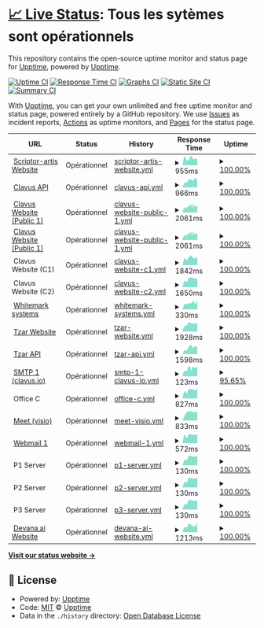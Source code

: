 # [📈 Live Status](https://status.scriptor-artis.fr): <!--live status--> **Tous les sytèmes sont opérationnels**

This repository contains the open-source uptime monitor and status page for [Upptime](https://upptime.js.org), powered by [Upptime](https://github.com/upptime/upptime).

[![Uptime CI](https://github.com/xonlly/status.scriptor-artis.fr/workflows/Uptime%20CI/badge.svg)](https://github.com/xonlly/status.scriptor-artis.fr/actions?query=workflow%3A%22Uptime+CI%22)
[![Response Time CI](https://github.com/xonlly/status.scriptor-artis.fr/workflows/Response%20Time%20CI/badge.svg)](https://github.com/xonlly/status.scriptor-artis.fr/actions?query=workflow%3A%22Response+Time+CI%22)
[![Graphs CI](https://github.com/xonlly/status.scriptor-artis.fr/workflows/Graphs%20CI/badge.svg)](https://github.com/xonlly/status.scriptor-artis.fr/actions?query=workflow%3A%22Graphs+CI%22)
[![Static Site CI](https://github.com/xonlly/status.scriptor-artis.fr/workflows/Static%20Site%20CI/badge.svg)](https://github.com/xonlly/status.scriptor-artis.fr/actions?query=workflow%3A%22Static+Site+CI%22)
[![Summary CI](https://github.com/xonlly/status.scriptor-artis.fr/workflows/Summary%20CI/badge.svg)](https://github.com/xonlly/status.scriptor-artis.fr/actions?query=workflow%3A%22Summary+CI%22)

With [Upptime](https://upptime.js.org), you can get your own unlimited and free uptime monitor and status page, powered entirely by a GitHub repository. We use [Issues](https://github.com/upptime/upptime/issues) as incident reports, [Actions](https://github.com/xonlly/status.scriptor-artis.fr/actions) as uptime monitors, and [Pages](https://status.scriptor-artis.fr) for the status page.

<!--start: status pages-->
<!-- This summary is generated by Upptime (https://github.com/upptime/upptime) -->
<!-- Do not edit this manually, your changes will be overwritten -->
<!-- prettier-ignore -->
| URL | Status | History | Response Time | Uptime |
| --- | ------ | ------- | ------------- | ------ |
| <img alt="" src="https://icons.duckduckgo.com/ip3/www.scriptor-artis.com.ico" height="13"> [Scriptor-artis Website](https://www.scriptor-artis.com) | Opérationnel | [scriptor-artis-website.yml](https://github.com/Scriptor-Group/status/commits/HEAD/history/scriptor-artis-website.yml) | <details><summary><img alt="Response time graph" src="./graphs/scriptor-artis-website/response-time-week.png" height="20"> 955ms</summary><br><a href="https://status.scriptor-artis.fr/history/scriptor-artis-website"><img alt="Response time 864" src="https://img.shields.io/endpoint?url=https%3A%2F%2Fraw.githubusercontent.com%2FScriptor-Group%2Fstatus%2FHEAD%2Fapi%2Fscriptor-artis-website%2Fresponse-time.json"></a><br><a href="https://status.scriptor-artis.fr/history/scriptor-artis-website"><img alt="24-hour response time 850" src="https://img.shields.io/endpoint?url=https%3A%2F%2Fraw.githubusercontent.com%2FScriptor-Group%2Fstatus%2FHEAD%2Fapi%2Fscriptor-artis-website%2Fresponse-time-day.json"></a><br><a href="https://status.scriptor-artis.fr/history/scriptor-artis-website"><img alt="7-day response time 955" src="https://img.shields.io/endpoint?url=https%3A%2F%2Fraw.githubusercontent.com%2FScriptor-Group%2Fstatus%2FHEAD%2Fapi%2Fscriptor-artis-website%2Fresponse-time-week.json"></a><br><a href="https://status.scriptor-artis.fr/history/scriptor-artis-website"><img alt="30-day response time 898" src="https://img.shields.io/endpoint?url=https%3A%2F%2Fraw.githubusercontent.com%2FScriptor-Group%2Fstatus%2FHEAD%2Fapi%2Fscriptor-artis-website%2Fresponse-time-month.json"></a><br><a href="https://status.scriptor-artis.fr/history/scriptor-artis-website"><img alt="1-year response time 867" src="https://img.shields.io/endpoint?url=https%3A%2F%2Fraw.githubusercontent.com%2FScriptor-Group%2Fstatus%2FHEAD%2Fapi%2Fscriptor-artis-website%2Fresponse-time-year.json"></a></details> | <details><summary><a href="https://status.scriptor-artis.fr/history/scriptor-artis-website">100.00%</a></summary><a href="https://status.scriptor-artis.fr/history/scriptor-artis-website"><img alt="All-time uptime 100.00%" src="https://img.shields.io/endpoint?url=https%3A%2F%2Fraw.githubusercontent.com%2FScriptor-Group%2Fstatus%2FHEAD%2Fapi%2Fscriptor-artis-website%2Fuptime.json"></a><br><a href="https://status.scriptor-artis.fr/history/scriptor-artis-website"><img alt="24-hour uptime 100.00%" src="https://img.shields.io/endpoint?url=https%3A%2F%2Fraw.githubusercontent.com%2FScriptor-Group%2Fstatus%2FHEAD%2Fapi%2Fscriptor-artis-website%2Fuptime-day.json"></a><br><a href="https://status.scriptor-artis.fr/history/scriptor-artis-website"><img alt="7-day uptime 100.00%" src="https://img.shields.io/endpoint?url=https%3A%2F%2Fraw.githubusercontent.com%2FScriptor-Group%2Fstatus%2FHEAD%2Fapi%2Fscriptor-artis-website%2Fuptime-week.json"></a><br><a href="https://status.scriptor-artis.fr/history/scriptor-artis-website"><img alt="30-day uptime 100.00%" src="https://img.shields.io/endpoint?url=https%3A%2F%2Fraw.githubusercontent.com%2FScriptor-Group%2Fstatus%2FHEAD%2Fapi%2Fscriptor-artis-website%2Fuptime-month.json"></a><br><a href="https://status.scriptor-artis.fr/history/scriptor-artis-website"><img alt="1-year uptime 100.00%" src="https://img.shields.io/endpoint?url=https%3A%2F%2Fraw.githubusercontent.com%2FScriptor-Group%2Fstatus%2FHEAD%2Fapi%2Fscriptor-artis-website%2Fuptime-year.json"></a></details>
| <img alt="" src="https://icons.duckduckgo.com/ip3/api-v2.clavus.io.ico" height="13"> [Clavus API](https://api-v2.clavus.io/health) | Opérationnel | [clavus-api.yml](https://github.com/Scriptor-Group/status/commits/HEAD/history/clavus-api.yml) | <details><summary><img alt="Response time graph" src="./graphs/clavus-api/response-time-week.png" height="20"> 966ms</summary><br><a href="https://status.scriptor-artis.fr/history/clavus-api"><img alt="Response time 736" src="https://img.shields.io/endpoint?url=https%3A%2F%2Fraw.githubusercontent.com%2FScriptor-Group%2Fstatus%2FHEAD%2Fapi%2Fclavus-api%2Fresponse-time.json"></a><br><a href="https://status.scriptor-artis.fr/history/clavus-api"><img alt="24-hour response time 966" src="https://img.shields.io/endpoint?url=https%3A%2F%2Fraw.githubusercontent.com%2FScriptor-Group%2Fstatus%2FHEAD%2Fapi%2Fclavus-api%2Fresponse-time-day.json"></a><br><a href="https://status.scriptor-artis.fr/history/clavus-api"><img alt="7-day response time 966" src="https://img.shields.io/endpoint?url=https%3A%2F%2Fraw.githubusercontent.com%2FScriptor-Group%2Fstatus%2FHEAD%2Fapi%2Fclavus-api%2Fresponse-time-week.json"></a><br><a href="https://status.scriptor-artis.fr/history/clavus-api"><img alt="30-day response time 862" src="https://img.shields.io/endpoint?url=https%3A%2F%2Fraw.githubusercontent.com%2FScriptor-Group%2Fstatus%2FHEAD%2Fapi%2Fclavus-api%2Fresponse-time-month.json"></a><br><a href="https://status.scriptor-artis.fr/history/clavus-api"><img alt="1-year response time 796" src="https://img.shields.io/endpoint?url=https%3A%2F%2Fraw.githubusercontent.com%2FScriptor-Group%2Fstatus%2FHEAD%2Fapi%2Fclavus-api%2Fresponse-time-year.json"></a></details> | <details><summary><a href="https://status.scriptor-artis.fr/history/clavus-api">100.00%</a></summary><a href="https://status.scriptor-artis.fr/history/clavus-api"><img alt="All-time uptime 99.98%" src="https://img.shields.io/endpoint?url=https%3A%2F%2Fraw.githubusercontent.com%2FScriptor-Group%2Fstatus%2FHEAD%2Fapi%2Fclavus-api%2Fuptime.json"></a><br><a href="https://status.scriptor-artis.fr/history/clavus-api"><img alt="24-hour uptime 100.00%" src="https://img.shields.io/endpoint?url=https%3A%2F%2Fraw.githubusercontent.com%2FScriptor-Group%2Fstatus%2FHEAD%2Fapi%2Fclavus-api%2Fuptime-day.json"></a><br><a href="https://status.scriptor-artis.fr/history/clavus-api"><img alt="7-day uptime 100.00%" src="https://img.shields.io/endpoint?url=https%3A%2F%2Fraw.githubusercontent.com%2FScriptor-Group%2Fstatus%2FHEAD%2Fapi%2Fclavus-api%2Fuptime-week.json"></a><br><a href="https://status.scriptor-artis.fr/history/clavus-api"><img alt="30-day uptime 100.00%" src="https://img.shields.io/endpoint?url=https%3A%2F%2Fraw.githubusercontent.com%2FScriptor-Group%2Fstatus%2FHEAD%2Fapi%2Fclavus-api%2Fuptime-month.json"></a><br><a href="https://status.scriptor-artis.fr/history/clavus-api"><img alt="1-year uptime 99.98%" src="https://img.shields.io/endpoint?url=https%3A%2F%2Fraw.githubusercontent.com%2FScriptor-Group%2Fstatus%2FHEAD%2Fapi%2Fclavus-api%2Fuptime-year.json"></a></details>
| <img alt="" src="https://icons.duckduckgo.com/ip3/www.clavus.io.ico" height="13"> [Clavus Website (Public 1)](https://www.clavus.io) | Opérationnel | [clavus-website-public-1.yml](https://github.com/Scriptor-Group/status/commits/HEAD/history/clavus-website-public-1.yml) | <details><summary><img alt="Response time graph" src="./graphs/clavus-website-public-1/response-time-week.png" height="20"> 2061ms</summary><br><a href="https://status.scriptor-artis.fr/history/clavus-website-public-1"><img alt="Response time 1846" src="https://img.shields.io/endpoint?url=https%3A%2F%2Fraw.githubusercontent.com%2FScriptor-Group%2Fstatus%2FHEAD%2Fapi%2Fclavus-website-public-1%2Fresponse-time.json"></a><br><a href="https://status.scriptor-artis.fr/history/clavus-website-public-1"><img alt="24-hour response time 2239" src="https://img.shields.io/endpoint?url=https%3A%2F%2Fraw.githubusercontent.com%2FScriptor-Group%2Fstatus%2FHEAD%2Fapi%2Fclavus-website-public-1%2Fresponse-time-day.json"></a><br><a href="https://status.scriptor-artis.fr/history/clavus-website-public-1"><img alt="7-day response time 2061" src="https://img.shields.io/endpoint?url=https%3A%2F%2Fraw.githubusercontent.com%2FScriptor-Group%2Fstatus%2FHEAD%2Fapi%2Fclavus-website-public-1%2Fresponse-time-week.json"></a><br><a href="https://status.scriptor-artis.fr/history/clavus-website-public-1"><img alt="30-day response time 1807" src="https://img.shields.io/endpoint?url=https%3A%2F%2Fraw.githubusercontent.com%2FScriptor-Group%2Fstatus%2FHEAD%2Fapi%2Fclavus-website-public-1%2Fresponse-time-month.json"></a><br><a href="https://status.scriptor-artis.fr/history/clavus-website-public-1"><img alt="1-year response time 1879" src="https://img.shields.io/endpoint?url=https%3A%2F%2Fraw.githubusercontent.com%2FScriptor-Group%2Fstatus%2FHEAD%2Fapi%2Fclavus-website-public-1%2Fresponse-time-year.json"></a></details> | <details><summary><a href="https://status.scriptor-artis.fr/history/clavus-website-public-1">100.00%</a></summary><a href="https://status.scriptor-artis.fr/history/clavus-website-public-1"><img alt="All-time uptime 98.47%" src="https://img.shields.io/endpoint?url=https%3A%2F%2Fraw.githubusercontent.com%2FScriptor-Group%2Fstatus%2FHEAD%2Fapi%2Fclavus-website-public-1%2Fuptime.json"></a><br><a href="https://status.scriptor-artis.fr/history/clavus-website-public-1"><img alt="24-hour uptime 100.00%" src="https://img.shields.io/endpoint?url=https%3A%2F%2Fraw.githubusercontent.com%2FScriptor-Group%2Fstatus%2FHEAD%2Fapi%2Fclavus-website-public-1%2Fuptime-day.json"></a><br><a href="https://status.scriptor-artis.fr/history/clavus-website-public-1"><img alt="7-day uptime 100.00%" src="https://img.shields.io/endpoint?url=https%3A%2F%2Fraw.githubusercontent.com%2FScriptor-Group%2Fstatus%2FHEAD%2Fapi%2Fclavus-website-public-1%2Fuptime-week.json"></a><br><a href="https://status.scriptor-artis.fr/history/clavus-website-public-1"><img alt="30-day uptime 100.00%" src="https://img.shields.io/endpoint?url=https%3A%2F%2Fraw.githubusercontent.com%2FScriptor-Group%2Fstatus%2FHEAD%2Fapi%2Fclavus-website-public-1%2Fuptime-month.json"></a><br><a href="https://status.scriptor-artis.fr/history/clavus-website-public-1"><img alt="1-year uptime 99.98%" src="https://img.shields.io/endpoint?url=https%3A%2F%2Fraw.githubusercontent.com%2FScriptor-Group%2Fstatus%2FHEAD%2Fapi%2Fclavus-website-public-1%2Fuptime-year.json"></a></details>
| <img alt="" src="https://icons.duckduckgo.com/ip3/tzar.clavus.cloud.ico" height="13"> [Clavus Website (Public 1)](https://tzar.clavus.cloud) | Opérationnel | [clavus-website-public-1.yml](https://github.com/Scriptor-Group/status/commits/HEAD/history/clavus-website-public-1.yml) | <details><summary><img alt="Response time graph" src="./graphs/clavus-website-public-1/response-time-week.png" height="20"> 2061ms</summary><br><a href="https://status.scriptor-artis.fr/history/clavus-website-public-1"><img alt="Response time 1846" src="https://img.shields.io/endpoint?url=https%3A%2F%2Fraw.githubusercontent.com%2FScriptor-Group%2Fstatus%2FHEAD%2Fapi%2Fclavus-website-public-1%2Fresponse-time.json"></a><br><a href="https://status.scriptor-artis.fr/history/clavus-website-public-1"><img alt="24-hour response time 2239" src="https://img.shields.io/endpoint?url=https%3A%2F%2Fraw.githubusercontent.com%2FScriptor-Group%2Fstatus%2FHEAD%2Fapi%2Fclavus-website-public-1%2Fresponse-time-day.json"></a><br><a href="https://status.scriptor-artis.fr/history/clavus-website-public-1"><img alt="7-day response time 2061" src="https://img.shields.io/endpoint?url=https%3A%2F%2Fraw.githubusercontent.com%2FScriptor-Group%2Fstatus%2FHEAD%2Fapi%2Fclavus-website-public-1%2Fresponse-time-week.json"></a><br><a href="https://status.scriptor-artis.fr/history/clavus-website-public-1"><img alt="30-day response time 1807" src="https://img.shields.io/endpoint?url=https%3A%2F%2Fraw.githubusercontent.com%2FScriptor-Group%2Fstatus%2FHEAD%2Fapi%2Fclavus-website-public-1%2Fresponse-time-month.json"></a><br><a href="https://status.scriptor-artis.fr/history/clavus-website-public-1"><img alt="1-year response time 1879" src="https://img.shields.io/endpoint?url=https%3A%2F%2Fraw.githubusercontent.com%2FScriptor-Group%2Fstatus%2FHEAD%2Fapi%2Fclavus-website-public-1%2Fresponse-time-year.json"></a></details> | <details><summary><a href="https://status.scriptor-artis.fr/history/clavus-website-public-1">100.00%</a></summary><a href="https://status.scriptor-artis.fr/history/clavus-website-public-1"><img alt="All-time uptime 98.47%" src="https://img.shields.io/endpoint?url=https%3A%2F%2Fraw.githubusercontent.com%2FScriptor-Group%2Fstatus%2FHEAD%2Fapi%2Fclavus-website-public-1%2Fuptime.json"></a><br><a href="https://status.scriptor-artis.fr/history/clavus-website-public-1"><img alt="24-hour uptime 100.00%" src="https://img.shields.io/endpoint?url=https%3A%2F%2Fraw.githubusercontent.com%2FScriptor-Group%2Fstatus%2FHEAD%2Fapi%2Fclavus-website-public-1%2Fuptime-day.json"></a><br><a href="https://status.scriptor-artis.fr/history/clavus-website-public-1"><img alt="7-day uptime 100.00%" src="https://img.shields.io/endpoint?url=https%3A%2F%2Fraw.githubusercontent.com%2FScriptor-Group%2Fstatus%2FHEAD%2Fapi%2Fclavus-website-public-1%2Fuptime-week.json"></a><br><a href="https://status.scriptor-artis.fr/history/clavus-website-public-1"><img alt="30-day uptime 100.00%" src="https://img.shields.io/endpoint?url=https%3A%2F%2Fraw.githubusercontent.com%2FScriptor-Group%2Fstatus%2FHEAD%2Fapi%2Fclavus-website-public-1%2Fuptime-month.json"></a><br><a href="https://status.scriptor-artis.fr/history/clavus-website-public-1"><img alt="1-year uptime 99.98%" src="https://img.shields.io/endpoint?url=https%3A%2F%2Fraw.githubusercontent.com%2FScriptor-Group%2Fstatus%2FHEAD%2Fapi%2Fclavus-website-public-1%2Fuptime-year.json"></a></details>
| <img alt="" src="https://icons.duckduckgo.com/ip3/null.ico" height="13"> Clavus Website (C1) | Opérationnel | [clavus-website-c1.yml](https://github.com/Scriptor-Group/status/commits/HEAD/history/clavus-website-c1.yml) | <details><summary><img alt="Response time graph" src="./graphs/clavus-website-c1/response-time-week.png" height="20"> 1842ms</summary><br><a href="https://status.scriptor-artis.fr/history/clavus-website-c1"><img alt="Response time 1687" src="https://img.shields.io/endpoint?url=https%3A%2F%2Fraw.githubusercontent.com%2FScriptor-Group%2Fstatus%2FHEAD%2Fapi%2Fclavus-website-c1%2Fresponse-time.json"></a><br><a href="https://status.scriptor-artis.fr/history/clavus-website-c1"><img alt="24-hour response time 1988" src="https://img.shields.io/endpoint?url=https%3A%2F%2Fraw.githubusercontent.com%2FScriptor-Group%2Fstatus%2FHEAD%2Fapi%2Fclavus-website-c1%2Fresponse-time-day.json"></a><br><a href="https://status.scriptor-artis.fr/history/clavus-website-c1"><img alt="7-day response time 1842" src="https://img.shields.io/endpoint?url=https%3A%2F%2Fraw.githubusercontent.com%2FScriptor-Group%2Fstatus%2FHEAD%2Fapi%2Fclavus-website-c1%2Fresponse-time-week.json"></a><br><a href="https://status.scriptor-artis.fr/history/clavus-website-c1"><img alt="30-day response time 1689" src="https://img.shields.io/endpoint?url=https%3A%2F%2Fraw.githubusercontent.com%2FScriptor-Group%2Fstatus%2FHEAD%2Fapi%2Fclavus-website-c1%2Fresponse-time-month.json"></a><br><a href="https://status.scriptor-artis.fr/history/clavus-website-c1"><img alt="1-year response time 1698" src="https://img.shields.io/endpoint?url=https%3A%2F%2Fraw.githubusercontent.com%2FScriptor-Group%2Fstatus%2FHEAD%2Fapi%2Fclavus-website-c1%2Fresponse-time-year.json"></a></details> | <details><summary><a href="https://status.scriptor-artis.fr/history/clavus-website-c1">100.00%</a></summary><a href="https://status.scriptor-artis.fr/history/clavus-website-c1"><img alt="All-time uptime 99.96%" src="https://img.shields.io/endpoint?url=https%3A%2F%2Fraw.githubusercontent.com%2FScriptor-Group%2Fstatus%2FHEAD%2Fapi%2Fclavus-website-c1%2Fuptime.json"></a><br><a href="https://status.scriptor-artis.fr/history/clavus-website-c1"><img alt="24-hour uptime 100.00%" src="https://img.shields.io/endpoint?url=https%3A%2F%2Fraw.githubusercontent.com%2FScriptor-Group%2Fstatus%2FHEAD%2Fapi%2Fclavus-website-c1%2Fuptime-day.json"></a><br><a href="https://status.scriptor-artis.fr/history/clavus-website-c1"><img alt="7-day uptime 100.00%" src="https://img.shields.io/endpoint?url=https%3A%2F%2Fraw.githubusercontent.com%2FScriptor-Group%2Fstatus%2FHEAD%2Fapi%2Fclavus-website-c1%2Fuptime-week.json"></a><br><a href="https://status.scriptor-artis.fr/history/clavus-website-c1"><img alt="30-day uptime 100.00%" src="https://img.shields.io/endpoint?url=https%3A%2F%2Fraw.githubusercontent.com%2FScriptor-Group%2Fstatus%2FHEAD%2Fapi%2Fclavus-website-c1%2Fuptime-month.json"></a><br><a href="https://status.scriptor-artis.fr/history/clavus-website-c1"><img alt="1-year uptime 99.97%" src="https://img.shields.io/endpoint?url=https%3A%2F%2Fraw.githubusercontent.com%2FScriptor-Group%2Fstatus%2FHEAD%2Fapi%2Fclavus-website-c1%2Fuptime-year.json"></a></details>
| <img alt="" src="https://icons.duckduckgo.com/ip3/null.ico" height="13"> Clavus Website (C2) | Opérationnel | [clavus-website-c2.yml](https://github.com/Scriptor-Group/status/commits/HEAD/history/clavus-website-c2.yml) | <details><summary><img alt="Response time graph" src="./graphs/clavus-website-c2/response-time-week.png" height="20"> 1650ms</summary><br><a href="https://status.scriptor-artis.fr/history/clavus-website-c2"><img alt="Response time 1862" src="https://img.shields.io/endpoint?url=https%3A%2F%2Fraw.githubusercontent.com%2FScriptor-Group%2Fstatus%2FHEAD%2Fapi%2Fclavus-website-c2%2Fresponse-time.json"></a><br><a href="https://status.scriptor-artis.fr/history/clavus-website-c2"><img alt="24-hour response time 1783" src="https://img.shields.io/endpoint?url=https%3A%2F%2Fraw.githubusercontent.com%2FScriptor-Group%2Fstatus%2FHEAD%2Fapi%2Fclavus-website-c2%2Fresponse-time-day.json"></a><br><a href="https://status.scriptor-artis.fr/history/clavus-website-c2"><img alt="7-day response time 1650" src="https://img.shields.io/endpoint?url=https%3A%2F%2Fraw.githubusercontent.com%2FScriptor-Group%2Fstatus%2FHEAD%2Fapi%2Fclavus-website-c2%2Fresponse-time-week.json"></a><br><a href="https://status.scriptor-artis.fr/history/clavus-website-c2"><img alt="30-day response time 1490" src="https://img.shields.io/endpoint?url=https%3A%2F%2Fraw.githubusercontent.com%2FScriptor-Group%2Fstatus%2FHEAD%2Fapi%2Fclavus-website-c2%2Fresponse-time-month.json"></a><br><a href="https://status.scriptor-artis.fr/history/clavus-website-c2"><img alt="1-year response time 1963" src="https://img.shields.io/endpoint?url=https%3A%2F%2Fraw.githubusercontent.com%2FScriptor-Group%2Fstatus%2FHEAD%2Fapi%2Fclavus-website-c2%2Fresponse-time-year.json"></a></details> | <details><summary><a href="https://status.scriptor-artis.fr/history/clavus-website-c2">100.00%</a></summary><a href="https://status.scriptor-artis.fr/history/clavus-website-c2"><img alt="All-time uptime 99.74%" src="https://img.shields.io/endpoint?url=https%3A%2F%2Fraw.githubusercontent.com%2FScriptor-Group%2Fstatus%2FHEAD%2Fapi%2Fclavus-website-c2%2Fuptime.json"></a><br><a href="https://status.scriptor-artis.fr/history/clavus-website-c2"><img alt="24-hour uptime 100.00%" src="https://img.shields.io/endpoint?url=https%3A%2F%2Fraw.githubusercontent.com%2FScriptor-Group%2Fstatus%2FHEAD%2Fapi%2Fclavus-website-c2%2Fuptime-day.json"></a><br><a href="https://status.scriptor-artis.fr/history/clavus-website-c2"><img alt="7-day uptime 100.00%" src="https://img.shields.io/endpoint?url=https%3A%2F%2Fraw.githubusercontent.com%2FScriptor-Group%2Fstatus%2FHEAD%2Fapi%2Fclavus-website-c2%2Fuptime-week.json"></a><br><a href="https://status.scriptor-artis.fr/history/clavus-website-c2"><img alt="30-day uptime 100.00%" src="https://img.shields.io/endpoint?url=https%3A%2F%2Fraw.githubusercontent.com%2FScriptor-Group%2Fstatus%2FHEAD%2Fapi%2Fclavus-website-c2%2Fuptime-month.json"></a><br><a href="https://status.scriptor-artis.fr/history/clavus-website-c2"><img alt="1-year uptime 99.64%" src="https://img.shields.io/endpoint?url=https%3A%2F%2Fraw.githubusercontent.com%2FScriptor-Group%2Fstatus%2FHEAD%2Fapi%2Fclavus-website-c2%2Fuptime-year.json"></a></details>
| <img alt="" src="https://icons.duckduckgo.com/ip3/wm.clavus.io.ico" height="13"> [Whitemark systems](http://wm.clavus.io/) | Opérationnel | [whitemark-systems.yml](https://github.com/Scriptor-Group/status/commits/HEAD/history/whitemark-systems.yml) | <details><summary><img alt="Response time graph" src="./graphs/whitemark-systems/response-time-week.png" height="20"> 330ms</summary><br><a href="https://status.scriptor-artis.fr/history/whitemark-systems"><img alt="Response time 303" src="https://img.shields.io/endpoint?url=https%3A%2F%2Fraw.githubusercontent.com%2FScriptor-Group%2Fstatus%2FHEAD%2Fapi%2Fwhitemark-systems%2Fresponse-time.json"></a><br><a href="https://status.scriptor-artis.fr/history/whitemark-systems"><img alt="24-hour response time 468" src="https://img.shields.io/endpoint?url=https%3A%2F%2Fraw.githubusercontent.com%2FScriptor-Group%2Fstatus%2FHEAD%2Fapi%2Fwhitemark-systems%2Fresponse-time-day.json"></a><br><a href="https://status.scriptor-artis.fr/history/whitemark-systems"><img alt="7-day response time 330" src="https://img.shields.io/endpoint?url=https%3A%2F%2Fraw.githubusercontent.com%2FScriptor-Group%2Fstatus%2FHEAD%2Fapi%2Fwhitemark-systems%2Fresponse-time-week.json"></a><br><a href="https://status.scriptor-artis.fr/history/whitemark-systems"><img alt="30-day response time 320" src="https://img.shields.io/endpoint?url=https%3A%2F%2Fraw.githubusercontent.com%2FScriptor-Group%2Fstatus%2FHEAD%2Fapi%2Fwhitemark-systems%2Fresponse-time-month.json"></a><br><a href="https://status.scriptor-artis.fr/history/whitemark-systems"><img alt="1-year response time 319" src="https://img.shields.io/endpoint?url=https%3A%2F%2Fraw.githubusercontent.com%2FScriptor-Group%2Fstatus%2FHEAD%2Fapi%2Fwhitemark-systems%2Fresponse-time-year.json"></a></details> | <details><summary><a href="https://status.scriptor-artis.fr/history/whitemark-systems">100.00%</a></summary><a href="https://status.scriptor-artis.fr/history/whitemark-systems"><img alt="All-time uptime 100.00%" src="https://img.shields.io/endpoint?url=https%3A%2F%2Fraw.githubusercontent.com%2FScriptor-Group%2Fstatus%2FHEAD%2Fapi%2Fwhitemark-systems%2Fuptime.json"></a><br><a href="https://status.scriptor-artis.fr/history/whitemark-systems"><img alt="24-hour uptime 100.00%" src="https://img.shields.io/endpoint?url=https%3A%2F%2Fraw.githubusercontent.com%2FScriptor-Group%2Fstatus%2FHEAD%2Fapi%2Fwhitemark-systems%2Fuptime-day.json"></a><br><a href="https://status.scriptor-artis.fr/history/whitemark-systems"><img alt="7-day uptime 100.00%" src="https://img.shields.io/endpoint?url=https%3A%2F%2Fraw.githubusercontent.com%2FScriptor-Group%2Fstatus%2FHEAD%2Fapi%2Fwhitemark-systems%2Fuptime-week.json"></a><br><a href="https://status.scriptor-artis.fr/history/whitemark-systems"><img alt="30-day uptime 100.00%" src="https://img.shields.io/endpoint?url=https%3A%2F%2Fraw.githubusercontent.com%2FScriptor-Group%2Fstatus%2FHEAD%2Fapi%2Fwhitemark-systems%2Fuptime-month.json"></a><br><a href="https://status.scriptor-artis.fr/history/whitemark-systems"><img alt="1-year uptime 100.00%" src="https://img.shields.io/endpoint?url=https%3A%2F%2Fraw.githubusercontent.com%2FScriptor-Group%2Fstatus%2FHEAD%2Fapi%2Fwhitemark-systems%2Fuptime-year.json"></a></details>
| <img alt="" src="https://icons.duckduckgo.com/ip3/www.tzar.fr.ico" height="13"> [Tzar Website](https://www.tzar.fr) | Opérationnel | [tzar-website.yml](https://github.com/Scriptor-Group/status/commits/HEAD/history/tzar-website.yml) | <details><summary><img alt="Response time graph" src="./graphs/tzar-website/response-time-week.png" height="20"> 1928ms</summary><br><a href="https://status.scriptor-artis.fr/history/tzar-website"><img alt="Response time 2004" src="https://img.shields.io/endpoint?url=https%3A%2F%2Fraw.githubusercontent.com%2FScriptor-Group%2Fstatus%2FHEAD%2Fapi%2Ftzar-website%2Fresponse-time.json"></a><br><a href="https://status.scriptor-artis.fr/history/tzar-website"><img alt="24-hour response time 2306" src="https://img.shields.io/endpoint?url=https%3A%2F%2Fraw.githubusercontent.com%2FScriptor-Group%2Fstatus%2FHEAD%2Fapi%2Ftzar-website%2Fresponse-time-day.json"></a><br><a href="https://status.scriptor-artis.fr/history/tzar-website"><img alt="7-day response time 1928" src="https://img.shields.io/endpoint?url=https%3A%2F%2Fraw.githubusercontent.com%2FScriptor-Group%2Fstatus%2FHEAD%2Fapi%2Ftzar-website%2Fresponse-time-week.json"></a><br><a href="https://status.scriptor-artis.fr/history/tzar-website"><img alt="30-day response time 1868" src="https://img.shields.io/endpoint?url=https%3A%2F%2Fraw.githubusercontent.com%2FScriptor-Group%2Fstatus%2FHEAD%2Fapi%2Ftzar-website%2Fresponse-time-month.json"></a><br><a href="https://status.scriptor-artis.fr/history/tzar-website"><img alt="1-year response time 2137" src="https://img.shields.io/endpoint?url=https%3A%2F%2Fraw.githubusercontent.com%2FScriptor-Group%2Fstatus%2FHEAD%2Fapi%2Ftzar-website%2Fresponse-time-year.json"></a></details> | <details><summary><a href="https://status.scriptor-artis.fr/history/tzar-website">100.00%</a></summary><a href="https://status.scriptor-artis.fr/history/tzar-website"><img alt="All-time uptime 97.49%" src="https://img.shields.io/endpoint?url=https%3A%2F%2Fraw.githubusercontent.com%2FScriptor-Group%2Fstatus%2FHEAD%2Fapi%2Ftzar-website%2Fuptime.json"></a><br><a href="https://status.scriptor-artis.fr/history/tzar-website"><img alt="24-hour uptime 100.00%" src="https://img.shields.io/endpoint?url=https%3A%2F%2Fraw.githubusercontent.com%2FScriptor-Group%2Fstatus%2FHEAD%2Fapi%2Ftzar-website%2Fuptime-day.json"></a><br><a href="https://status.scriptor-artis.fr/history/tzar-website"><img alt="7-day uptime 100.00%" src="https://img.shields.io/endpoint?url=https%3A%2F%2Fraw.githubusercontent.com%2FScriptor-Group%2Fstatus%2FHEAD%2Fapi%2Ftzar-website%2Fuptime-week.json"></a><br><a href="https://status.scriptor-artis.fr/history/tzar-website"><img alt="30-day uptime 100.00%" src="https://img.shields.io/endpoint?url=https%3A%2F%2Fraw.githubusercontent.com%2FScriptor-Group%2Fstatus%2FHEAD%2Fapi%2Ftzar-website%2Fuptime-month.json"></a><br><a href="https://status.scriptor-artis.fr/history/tzar-website"><img alt="1-year uptime 96.14%" src="https://img.shields.io/endpoint?url=https%3A%2F%2Fraw.githubusercontent.com%2FScriptor-Group%2Fstatus%2FHEAD%2Fapi%2Ftzar-website%2Fuptime-year.json"></a></details>
| <img alt="" src="https://icons.duckduckgo.com/ip3/api.tzar.fr.ico" height="13"> [Tzar API](https://api.tzar.fr/health) | Opérationnel | [tzar-api.yml](https://github.com/Scriptor-Group/status/commits/HEAD/history/tzar-api.yml) | <details><summary><img alt="Response time graph" src="./graphs/tzar-api/response-time-week.png" height="20"> 1598ms</summary><br><a href="https://status.scriptor-artis.fr/history/tzar-api"><img alt="Response time 1210" src="https://img.shields.io/endpoint?url=https%3A%2F%2Fraw.githubusercontent.com%2FScriptor-Group%2Fstatus%2FHEAD%2Fapi%2Ftzar-api%2Fresponse-time.json"></a><br><a href="https://status.scriptor-artis.fr/history/tzar-api"><img alt="24-hour response time 1598" src="https://img.shields.io/endpoint?url=https%3A%2F%2Fraw.githubusercontent.com%2FScriptor-Group%2Fstatus%2FHEAD%2Fapi%2Ftzar-api%2Fresponse-time-day.json"></a><br><a href="https://status.scriptor-artis.fr/history/tzar-api"><img alt="7-day response time 1598" src="https://img.shields.io/endpoint?url=https%3A%2F%2Fraw.githubusercontent.com%2FScriptor-Group%2Fstatus%2FHEAD%2Fapi%2Ftzar-api%2Fresponse-time-week.json"></a><br><a href="https://status.scriptor-artis.fr/history/tzar-api"><img alt="30-day response time 1312" src="https://img.shields.io/endpoint?url=https%3A%2F%2Fraw.githubusercontent.com%2FScriptor-Group%2Fstatus%2FHEAD%2Fapi%2Ftzar-api%2Fresponse-time-month.json"></a><br><a href="https://status.scriptor-artis.fr/history/tzar-api"><img alt="1-year response time 1262" src="https://img.shields.io/endpoint?url=https%3A%2F%2Fraw.githubusercontent.com%2FScriptor-Group%2Fstatus%2FHEAD%2Fapi%2Ftzar-api%2Fresponse-time-year.json"></a></details> | <details><summary><a href="https://status.scriptor-artis.fr/history/tzar-api">100.00%</a></summary><a href="https://status.scriptor-artis.fr/history/tzar-api"><img alt="All-time uptime 99.96%" src="https://img.shields.io/endpoint?url=https%3A%2F%2Fraw.githubusercontent.com%2FScriptor-Group%2Fstatus%2FHEAD%2Fapi%2Ftzar-api%2Fuptime.json"></a><br><a href="https://status.scriptor-artis.fr/history/tzar-api"><img alt="24-hour uptime 100.00%" src="https://img.shields.io/endpoint?url=https%3A%2F%2Fraw.githubusercontent.com%2FScriptor-Group%2Fstatus%2FHEAD%2Fapi%2Ftzar-api%2Fuptime-day.json"></a><br><a href="https://status.scriptor-artis.fr/history/tzar-api"><img alt="7-day uptime 100.00%" src="https://img.shields.io/endpoint?url=https%3A%2F%2Fraw.githubusercontent.com%2FScriptor-Group%2Fstatus%2FHEAD%2Fapi%2Ftzar-api%2Fuptime-week.json"></a><br><a href="https://status.scriptor-artis.fr/history/tzar-api"><img alt="30-day uptime 100.00%" src="https://img.shields.io/endpoint?url=https%3A%2F%2Fraw.githubusercontent.com%2FScriptor-Group%2Fstatus%2FHEAD%2Fapi%2Ftzar-api%2Fuptime-month.json"></a><br><a href="https://status.scriptor-artis.fr/history/tzar-api"><img alt="1-year uptime 99.98%" src="https://img.shields.io/endpoint?url=https%3A%2F%2Fraw.githubusercontent.com%2FScriptor-Group%2Fstatus%2FHEAD%2Fapi%2Ftzar-api%2Fuptime-year.json"></a></details>
| <img alt="" src="https://icons.duckduckgo.com/ip3/null.ico" height="13"> [SMTP 1 (clavus.io)](51.158.112.37) | Opérationnel | [smtp-1-clavus-io.yml](https://github.com/Scriptor-Group/status/commits/HEAD/history/smtp-1-clavus-io.yml) | <details><summary><img alt="Response time graph" src="./graphs/smtp-1-clavus-io/response-time-week.png" height="20"> 123ms</summary><br><a href="https://status.scriptor-artis.fr/history/smtp-1-clavus-io"><img alt="Response time 113" src="https://img.shields.io/endpoint?url=https%3A%2F%2Fraw.githubusercontent.com%2FScriptor-Group%2Fstatus%2FHEAD%2Fapi%2Fsmtp-1-clavus-io%2Fresponse-time.json"></a><br><a href="https://status.scriptor-artis.fr/history/smtp-1-clavus-io"><img alt="24-hour response time 154" src="https://img.shields.io/endpoint?url=https%3A%2F%2Fraw.githubusercontent.com%2FScriptor-Group%2Fstatus%2FHEAD%2Fapi%2Fsmtp-1-clavus-io%2Fresponse-time-day.json"></a><br><a href="https://status.scriptor-artis.fr/history/smtp-1-clavus-io"><img alt="7-day response time 123" src="https://img.shields.io/endpoint?url=https%3A%2F%2Fraw.githubusercontent.com%2FScriptor-Group%2Fstatus%2FHEAD%2Fapi%2Fsmtp-1-clavus-io%2Fresponse-time-week.json"></a><br><a href="https://status.scriptor-artis.fr/history/smtp-1-clavus-io"><img alt="30-day response time 109" src="https://img.shields.io/endpoint?url=https%3A%2F%2Fraw.githubusercontent.com%2FScriptor-Group%2Fstatus%2FHEAD%2Fapi%2Fsmtp-1-clavus-io%2Fresponse-time-month.json"></a><br><a href="https://status.scriptor-artis.fr/history/smtp-1-clavus-io"><img alt="1-year response time 114" src="https://img.shields.io/endpoint?url=https%3A%2F%2Fraw.githubusercontent.com%2FScriptor-Group%2Fstatus%2FHEAD%2Fapi%2Fsmtp-1-clavus-io%2Fresponse-time-year.json"></a></details> | <details><summary><a href="https://status.scriptor-artis.fr/history/smtp-1-clavus-io">95.65%</a></summary><a href="https://status.scriptor-artis.fr/history/smtp-1-clavus-io"><img alt="All-time uptime 99.60%" src="https://img.shields.io/endpoint?url=https%3A%2F%2Fraw.githubusercontent.com%2FScriptor-Group%2Fstatus%2FHEAD%2Fapi%2Fsmtp-1-clavus-io%2Fuptime.json"></a><br><a href="https://status.scriptor-artis.fr/history/smtp-1-clavus-io"><img alt="24-hour uptime 100.00%" src="https://img.shields.io/endpoint?url=https%3A%2F%2Fraw.githubusercontent.com%2FScriptor-Group%2Fstatus%2FHEAD%2Fapi%2Fsmtp-1-clavus-io%2Fuptime-day.json"></a><br><a href="https://status.scriptor-artis.fr/history/smtp-1-clavus-io"><img alt="7-day uptime 95.65%" src="https://img.shields.io/endpoint?url=https%3A%2F%2Fraw.githubusercontent.com%2FScriptor-Group%2Fstatus%2FHEAD%2Fapi%2Fsmtp-1-clavus-io%2Fuptime-week.json"></a><br><a href="https://status.scriptor-artis.fr/history/smtp-1-clavus-io"><img alt="30-day uptime 97.95%" src="https://img.shields.io/endpoint?url=https%3A%2F%2Fraw.githubusercontent.com%2FScriptor-Group%2Fstatus%2FHEAD%2Fapi%2Fsmtp-1-clavus-io%2Fuptime-month.json"></a><br><a href="https://status.scriptor-artis.fr/history/smtp-1-clavus-io"><img alt="1-year uptime 99.51%" src="https://img.shields.io/endpoint?url=https%3A%2F%2Fraw.githubusercontent.com%2FScriptor-Group%2Fstatus%2FHEAD%2Fapi%2Fsmtp-1-clavus-io%2Fuptime-year.json"></a></details>
| <img alt="" src="https://icons.duckduckgo.com/ip3/null.ico" height="13"> Office C | Opérationnel | [office-c.yml](https://github.com/Scriptor-Group/status/commits/HEAD/history/office-c.yml) | <details><summary><img alt="Response time graph" src="./graphs/office-c/response-time-week.png" height="20"> 827ms</summary><br><a href="https://status.scriptor-artis.fr/history/office-c"><img alt="Response time 728" src="https://img.shields.io/endpoint?url=https%3A%2F%2Fraw.githubusercontent.com%2FScriptor-Group%2Fstatus%2FHEAD%2Fapi%2Foffice-c%2Fresponse-time.json"></a><br><a href="https://status.scriptor-artis.fr/history/office-c"><img alt="24-hour response time 945" src="https://img.shields.io/endpoint?url=https%3A%2F%2Fraw.githubusercontent.com%2FScriptor-Group%2Fstatus%2FHEAD%2Fapi%2Foffice-c%2Fresponse-time-day.json"></a><br><a href="https://status.scriptor-artis.fr/history/office-c"><img alt="7-day response time 827" src="https://img.shields.io/endpoint?url=https%3A%2F%2Fraw.githubusercontent.com%2FScriptor-Group%2Fstatus%2FHEAD%2Fapi%2Foffice-c%2Fresponse-time-week.json"></a><br><a href="https://status.scriptor-artis.fr/history/office-c"><img alt="30-day response time 729" src="https://img.shields.io/endpoint?url=https%3A%2F%2Fraw.githubusercontent.com%2FScriptor-Group%2Fstatus%2FHEAD%2Fapi%2Foffice-c%2Fresponse-time-month.json"></a><br><a href="https://status.scriptor-artis.fr/history/office-c"><img alt="1-year response time 728" src="https://img.shields.io/endpoint?url=https%3A%2F%2Fraw.githubusercontent.com%2FScriptor-Group%2Fstatus%2FHEAD%2Fapi%2Foffice-c%2Fresponse-time-year.json"></a></details> | <details><summary><a href="https://status.scriptor-artis.fr/history/office-c">100.00%</a></summary><a href="https://status.scriptor-artis.fr/history/office-c"><img alt="All-time uptime 99.98%" src="https://img.shields.io/endpoint?url=https%3A%2F%2Fraw.githubusercontent.com%2FScriptor-Group%2Fstatus%2FHEAD%2Fapi%2Foffice-c%2Fuptime.json"></a><br><a href="https://status.scriptor-artis.fr/history/office-c"><img alt="24-hour uptime 100.00%" src="https://img.shields.io/endpoint?url=https%3A%2F%2Fraw.githubusercontent.com%2FScriptor-Group%2Fstatus%2FHEAD%2Fapi%2Foffice-c%2Fuptime-day.json"></a><br><a href="https://status.scriptor-artis.fr/history/office-c"><img alt="7-day uptime 100.00%" src="https://img.shields.io/endpoint?url=https%3A%2F%2Fraw.githubusercontent.com%2FScriptor-Group%2Fstatus%2FHEAD%2Fapi%2Foffice-c%2Fuptime-week.json"></a><br><a href="https://status.scriptor-artis.fr/history/office-c"><img alt="30-day uptime 100.00%" src="https://img.shields.io/endpoint?url=https%3A%2F%2Fraw.githubusercontent.com%2FScriptor-Group%2Fstatus%2FHEAD%2Fapi%2Foffice-c%2Fuptime-month.json"></a><br><a href="https://status.scriptor-artis.fr/history/office-c"><img alt="1-year uptime 99.98%" src="https://img.shields.io/endpoint?url=https%3A%2F%2Fraw.githubusercontent.com%2FScriptor-Group%2Fstatus%2FHEAD%2Fapi%2Foffice-c%2Fuptime-year.json"></a></details>
| <img alt="" src="https://icons.duckduckgo.com/ip3/meet.clavus.io.ico" height="13"> [Meet (visio)](https://meet.clavus.io/) | Opérationnel | [meet-visio.yml](https://github.com/Scriptor-Group/status/commits/HEAD/history/meet-visio.yml) | <details><summary><img alt="Response time graph" src="./graphs/meet-visio/response-time-week.png" height="20"> 833ms</summary><br><a href="https://status.scriptor-artis.fr/history/meet-visio"><img alt="Response time 720" src="https://img.shields.io/endpoint?url=https%3A%2F%2Fraw.githubusercontent.com%2FScriptor-Group%2Fstatus%2FHEAD%2Fapi%2Fmeet-visio%2Fresponse-time.json"></a><br><a href="https://status.scriptor-artis.fr/history/meet-visio"><img alt="24-hour response time 978" src="https://img.shields.io/endpoint?url=https%3A%2F%2Fraw.githubusercontent.com%2FScriptor-Group%2Fstatus%2FHEAD%2Fapi%2Fmeet-visio%2Fresponse-time-day.json"></a><br><a href="https://status.scriptor-artis.fr/history/meet-visio"><img alt="7-day response time 833" src="https://img.shields.io/endpoint?url=https%3A%2F%2Fraw.githubusercontent.com%2FScriptor-Group%2Fstatus%2FHEAD%2Fapi%2Fmeet-visio%2Fresponse-time-week.json"></a><br><a href="https://status.scriptor-artis.fr/history/meet-visio"><img alt="30-day response time 729" src="https://img.shields.io/endpoint?url=https%3A%2F%2Fraw.githubusercontent.com%2FScriptor-Group%2Fstatus%2FHEAD%2Fapi%2Fmeet-visio%2Fresponse-time-month.json"></a><br><a href="https://status.scriptor-artis.fr/history/meet-visio"><img alt="1-year response time 725" src="https://img.shields.io/endpoint?url=https%3A%2F%2Fraw.githubusercontent.com%2FScriptor-Group%2Fstatus%2FHEAD%2Fapi%2Fmeet-visio%2Fresponse-time-year.json"></a></details> | <details><summary><a href="https://status.scriptor-artis.fr/history/meet-visio">100.00%</a></summary><a href="https://status.scriptor-artis.fr/history/meet-visio"><img alt="All-time uptime 100.00%" src="https://img.shields.io/endpoint?url=https%3A%2F%2Fraw.githubusercontent.com%2FScriptor-Group%2Fstatus%2FHEAD%2Fapi%2Fmeet-visio%2Fuptime.json"></a><br><a href="https://status.scriptor-artis.fr/history/meet-visio"><img alt="24-hour uptime 100.00%" src="https://img.shields.io/endpoint?url=https%3A%2F%2Fraw.githubusercontent.com%2FScriptor-Group%2Fstatus%2FHEAD%2Fapi%2Fmeet-visio%2Fuptime-day.json"></a><br><a href="https://status.scriptor-artis.fr/history/meet-visio"><img alt="7-day uptime 100.00%" src="https://img.shields.io/endpoint?url=https%3A%2F%2Fraw.githubusercontent.com%2FScriptor-Group%2Fstatus%2FHEAD%2Fapi%2Fmeet-visio%2Fuptime-week.json"></a><br><a href="https://status.scriptor-artis.fr/history/meet-visio"><img alt="30-day uptime 100.00%" src="https://img.shields.io/endpoint?url=https%3A%2F%2Fraw.githubusercontent.com%2FScriptor-Group%2Fstatus%2FHEAD%2Fapi%2Fmeet-visio%2Fuptime-month.json"></a><br><a href="https://status.scriptor-artis.fr/history/meet-visio"><img alt="1-year uptime 100.00%" src="https://img.shields.io/endpoint?url=https%3A%2F%2Fraw.githubusercontent.com%2FScriptor-Group%2Fstatus%2FHEAD%2Fapi%2Fmeet-visio%2Fuptime-year.json"></a></details>
| <img alt="" src="https://icons.duckduckgo.com/ip3/webmail.clavus.io.ico" height="13"> [Webmail 1](https://webmail.clavus.io) | Opérationnel | [webmail-1.yml](https://github.com/Scriptor-Group/status/commits/HEAD/history/webmail-1.yml) | <details><summary><img alt="Response time graph" src="./graphs/webmail-1/response-time-week.png" height="20"> 572ms</summary><br><a href="https://status.scriptor-artis.fr/history/webmail-1"><img alt="Response time 714" src="https://img.shields.io/endpoint?url=https%3A%2F%2Fraw.githubusercontent.com%2FScriptor-Group%2Fstatus%2FHEAD%2Fapi%2Fwebmail-1%2Fresponse-time.json"></a><br><a href="https://status.scriptor-artis.fr/history/webmail-1"><img alt="24-hour response time 641" src="https://img.shields.io/endpoint?url=https%3A%2F%2Fraw.githubusercontent.com%2FScriptor-Group%2Fstatus%2FHEAD%2Fapi%2Fwebmail-1%2Fresponse-time-day.json"></a><br><a href="https://status.scriptor-artis.fr/history/webmail-1"><img alt="7-day response time 572" src="https://img.shields.io/endpoint?url=https%3A%2F%2Fraw.githubusercontent.com%2FScriptor-Group%2Fstatus%2FHEAD%2Fapi%2Fwebmail-1%2Fresponse-time-week.json"></a><br><a href="https://status.scriptor-artis.fr/history/webmail-1"><img alt="30-day response time 510" src="https://img.shields.io/endpoint?url=https%3A%2F%2Fraw.githubusercontent.com%2FScriptor-Group%2Fstatus%2FHEAD%2Fapi%2Fwebmail-1%2Fresponse-time-month.json"></a><br><a href="https://status.scriptor-artis.fr/history/webmail-1"><img alt="1-year response time 641" src="https://img.shields.io/endpoint?url=https%3A%2F%2Fraw.githubusercontent.com%2FScriptor-Group%2Fstatus%2FHEAD%2Fapi%2Fwebmail-1%2Fresponse-time-year.json"></a></details> | <details><summary><a href="https://status.scriptor-artis.fr/history/webmail-1">100.00%</a></summary><a href="https://status.scriptor-artis.fr/history/webmail-1"><img alt="All-time uptime 99.85%" src="https://img.shields.io/endpoint?url=https%3A%2F%2Fraw.githubusercontent.com%2FScriptor-Group%2Fstatus%2FHEAD%2Fapi%2Fwebmail-1%2Fuptime.json"></a><br><a href="https://status.scriptor-artis.fr/history/webmail-1"><img alt="24-hour uptime 100.00%" src="https://img.shields.io/endpoint?url=https%3A%2F%2Fraw.githubusercontent.com%2FScriptor-Group%2Fstatus%2FHEAD%2Fapi%2Fwebmail-1%2Fuptime-day.json"></a><br><a href="https://status.scriptor-artis.fr/history/webmail-1"><img alt="7-day uptime 100.00%" src="https://img.shields.io/endpoint?url=https%3A%2F%2Fraw.githubusercontent.com%2FScriptor-Group%2Fstatus%2FHEAD%2Fapi%2Fwebmail-1%2Fuptime-week.json"></a><br><a href="https://status.scriptor-artis.fr/history/webmail-1"><img alt="30-day uptime 100.00%" src="https://img.shields.io/endpoint?url=https%3A%2F%2Fraw.githubusercontent.com%2FScriptor-Group%2Fstatus%2FHEAD%2Fapi%2Fwebmail-1%2Fuptime-month.json"></a><br><a href="https://status.scriptor-artis.fr/history/webmail-1"><img alt="1-year uptime 99.93%" src="https://img.shields.io/endpoint?url=https%3A%2F%2Fraw.githubusercontent.com%2FScriptor-Group%2Fstatus%2FHEAD%2Fapi%2Fwebmail-1%2Fuptime-year.json"></a></details>
| <img alt="" src="https://icons.duckduckgo.com/ip3/null.ico" height="13"> P1 Server | Opérationnel | [p1-server.yml](https://github.com/Scriptor-Group/status/commits/HEAD/history/p1-server.yml) | <details><summary><img alt="Response time graph" src="./graphs/p1-server/response-time-week.png" height="20"> 130ms</summary><br><a href="https://status.scriptor-artis.fr/history/p1-server"><img alt="Response time 114" src="https://img.shields.io/endpoint?url=https%3A%2F%2Fraw.githubusercontent.com%2FScriptor-Group%2Fstatus%2FHEAD%2Fapi%2Fp1-server%2Fresponse-time.json"></a><br><a href="https://status.scriptor-artis.fr/history/p1-server"><img alt="24-hour response time 152" src="https://img.shields.io/endpoint?url=https%3A%2F%2Fraw.githubusercontent.com%2FScriptor-Group%2Fstatus%2FHEAD%2Fapi%2Fp1-server%2Fresponse-time-day.json"></a><br><a href="https://status.scriptor-artis.fr/history/p1-server"><img alt="7-day response time 130" src="https://img.shields.io/endpoint?url=https%3A%2F%2Fraw.githubusercontent.com%2FScriptor-Group%2Fstatus%2FHEAD%2Fapi%2Fp1-server%2Fresponse-time-week.json"></a><br><a href="https://status.scriptor-artis.fr/history/p1-server"><img alt="30-day response time 112" src="https://img.shields.io/endpoint?url=https%3A%2F%2Fraw.githubusercontent.com%2FScriptor-Group%2Fstatus%2FHEAD%2Fapi%2Fp1-server%2Fresponse-time-month.json"></a><br><a href="https://status.scriptor-artis.fr/history/p1-server"><img alt="1-year response time 115" src="https://img.shields.io/endpoint?url=https%3A%2F%2Fraw.githubusercontent.com%2FScriptor-Group%2Fstatus%2FHEAD%2Fapi%2Fp1-server%2Fresponse-time-year.json"></a></details> | <details><summary><a href="https://status.scriptor-artis.fr/history/p1-server">100.00%</a></summary><a href="https://status.scriptor-artis.fr/history/p1-server"><img alt="All-time uptime 99.99%" src="https://img.shields.io/endpoint?url=https%3A%2F%2Fraw.githubusercontent.com%2FScriptor-Group%2Fstatus%2FHEAD%2Fapi%2Fp1-server%2Fuptime.json"></a><br><a href="https://status.scriptor-artis.fr/history/p1-server"><img alt="24-hour uptime 100.00%" src="https://img.shields.io/endpoint?url=https%3A%2F%2Fraw.githubusercontent.com%2FScriptor-Group%2Fstatus%2FHEAD%2Fapi%2Fp1-server%2Fuptime-day.json"></a><br><a href="https://status.scriptor-artis.fr/history/p1-server"><img alt="7-day uptime 100.00%" src="https://img.shields.io/endpoint?url=https%3A%2F%2Fraw.githubusercontent.com%2FScriptor-Group%2Fstatus%2FHEAD%2Fapi%2Fp1-server%2Fuptime-week.json"></a><br><a href="https://status.scriptor-artis.fr/history/p1-server"><img alt="30-day uptime 100.00%" src="https://img.shields.io/endpoint?url=https%3A%2F%2Fraw.githubusercontent.com%2FScriptor-Group%2Fstatus%2FHEAD%2Fapi%2Fp1-server%2Fuptime-month.json"></a><br><a href="https://status.scriptor-artis.fr/history/p1-server"><img alt="1-year uptime 99.99%" src="https://img.shields.io/endpoint?url=https%3A%2F%2Fraw.githubusercontent.com%2FScriptor-Group%2Fstatus%2FHEAD%2Fapi%2Fp1-server%2Fuptime-year.json"></a></details>
| <img alt="" src="https://icons.duckduckgo.com/ip3/null.ico" height="13"> P2 Server | Opérationnel | [p2-server.yml](https://github.com/Scriptor-Group/status/commits/HEAD/history/p2-server.yml) | <details><summary><img alt="Response time graph" src="./graphs/p2-server/response-time-week.png" height="20"> 130ms</summary><br><a href="https://status.scriptor-artis.fr/history/p2-server"><img alt="Response time 114" src="https://img.shields.io/endpoint?url=https%3A%2F%2Fraw.githubusercontent.com%2FScriptor-Group%2Fstatus%2FHEAD%2Fapi%2Fp2-server%2Fresponse-time.json"></a><br><a href="https://status.scriptor-artis.fr/history/p2-server"><img alt="24-hour response time 154" src="https://img.shields.io/endpoint?url=https%3A%2F%2Fraw.githubusercontent.com%2FScriptor-Group%2Fstatus%2FHEAD%2Fapi%2Fp2-server%2Fresponse-time-day.json"></a><br><a href="https://status.scriptor-artis.fr/history/p2-server"><img alt="7-day response time 130" src="https://img.shields.io/endpoint?url=https%3A%2F%2Fraw.githubusercontent.com%2FScriptor-Group%2Fstatus%2FHEAD%2Fapi%2Fp2-server%2Fresponse-time-week.json"></a><br><a href="https://status.scriptor-artis.fr/history/p2-server"><img alt="30-day response time 113" src="https://img.shields.io/endpoint?url=https%3A%2F%2Fraw.githubusercontent.com%2FScriptor-Group%2Fstatus%2FHEAD%2Fapi%2Fp2-server%2Fresponse-time-month.json"></a><br><a href="https://status.scriptor-artis.fr/history/p2-server"><img alt="1-year response time 115" src="https://img.shields.io/endpoint?url=https%3A%2F%2Fraw.githubusercontent.com%2FScriptor-Group%2Fstatus%2FHEAD%2Fapi%2Fp2-server%2Fresponse-time-year.json"></a></details> | <details><summary><a href="https://status.scriptor-artis.fr/history/p2-server">100.00%</a></summary><a href="https://status.scriptor-artis.fr/history/p2-server"><img alt="All-time uptime 99.99%" src="https://img.shields.io/endpoint?url=https%3A%2F%2Fraw.githubusercontent.com%2FScriptor-Group%2Fstatus%2FHEAD%2Fapi%2Fp2-server%2Fuptime.json"></a><br><a href="https://status.scriptor-artis.fr/history/p2-server"><img alt="24-hour uptime 100.00%" src="https://img.shields.io/endpoint?url=https%3A%2F%2Fraw.githubusercontent.com%2FScriptor-Group%2Fstatus%2FHEAD%2Fapi%2Fp2-server%2Fuptime-day.json"></a><br><a href="https://status.scriptor-artis.fr/history/p2-server"><img alt="7-day uptime 100.00%" src="https://img.shields.io/endpoint?url=https%3A%2F%2Fraw.githubusercontent.com%2FScriptor-Group%2Fstatus%2FHEAD%2Fapi%2Fp2-server%2Fuptime-week.json"></a><br><a href="https://status.scriptor-artis.fr/history/p2-server"><img alt="30-day uptime 100.00%" src="https://img.shields.io/endpoint?url=https%3A%2F%2Fraw.githubusercontent.com%2FScriptor-Group%2Fstatus%2FHEAD%2Fapi%2Fp2-server%2Fuptime-month.json"></a><br><a href="https://status.scriptor-artis.fr/history/p2-server"><img alt="1-year uptime 99.99%" src="https://img.shields.io/endpoint?url=https%3A%2F%2Fraw.githubusercontent.com%2FScriptor-Group%2Fstatus%2FHEAD%2Fapi%2Fp2-server%2Fuptime-year.json"></a></details>
| <img alt="" src="https://icons.duckduckgo.com/ip3/null.ico" height="13"> P3 Server | Opérationnel | [p3-server.yml](https://github.com/Scriptor-Group/status/commits/HEAD/history/p3-server.yml) | <details><summary><img alt="Response time graph" src="./graphs/p3-server/response-time-week.png" height="20"> 130ms</summary><br><a href="https://status.scriptor-artis.fr/history/p3-server"><img alt="Response time 114" src="https://img.shields.io/endpoint?url=https%3A%2F%2Fraw.githubusercontent.com%2FScriptor-Group%2Fstatus%2FHEAD%2Fapi%2Fp3-server%2Fresponse-time.json"></a><br><a href="https://status.scriptor-artis.fr/history/p3-server"><img alt="24-hour response time 155" src="https://img.shields.io/endpoint?url=https%3A%2F%2Fraw.githubusercontent.com%2FScriptor-Group%2Fstatus%2FHEAD%2Fapi%2Fp3-server%2Fresponse-time-day.json"></a><br><a href="https://status.scriptor-artis.fr/history/p3-server"><img alt="7-day response time 130" src="https://img.shields.io/endpoint?url=https%3A%2F%2Fraw.githubusercontent.com%2FScriptor-Group%2Fstatus%2FHEAD%2Fapi%2Fp3-server%2Fresponse-time-week.json"></a><br><a href="https://status.scriptor-artis.fr/history/p3-server"><img alt="30-day response time 112" src="https://img.shields.io/endpoint?url=https%3A%2F%2Fraw.githubusercontent.com%2FScriptor-Group%2Fstatus%2FHEAD%2Fapi%2Fp3-server%2Fresponse-time-month.json"></a><br><a href="https://status.scriptor-artis.fr/history/p3-server"><img alt="1-year response time 115" src="https://img.shields.io/endpoint?url=https%3A%2F%2Fraw.githubusercontent.com%2FScriptor-Group%2Fstatus%2FHEAD%2Fapi%2Fp3-server%2Fresponse-time-year.json"></a></details> | <details><summary><a href="https://status.scriptor-artis.fr/history/p3-server">100.00%</a></summary><a href="https://status.scriptor-artis.fr/history/p3-server"><img alt="All-time uptime 100.00%" src="https://img.shields.io/endpoint?url=https%3A%2F%2Fraw.githubusercontent.com%2FScriptor-Group%2Fstatus%2FHEAD%2Fapi%2Fp3-server%2Fuptime.json"></a><br><a href="https://status.scriptor-artis.fr/history/p3-server"><img alt="24-hour uptime 100.00%" src="https://img.shields.io/endpoint?url=https%3A%2F%2Fraw.githubusercontent.com%2FScriptor-Group%2Fstatus%2FHEAD%2Fapi%2Fp3-server%2Fuptime-day.json"></a><br><a href="https://status.scriptor-artis.fr/history/p3-server"><img alt="7-day uptime 100.00%" src="https://img.shields.io/endpoint?url=https%3A%2F%2Fraw.githubusercontent.com%2FScriptor-Group%2Fstatus%2FHEAD%2Fapi%2Fp3-server%2Fuptime-week.json"></a><br><a href="https://status.scriptor-artis.fr/history/p3-server"><img alt="30-day uptime 100.00%" src="https://img.shields.io/endpoint?url=https%3A%2F%2Fraw.githubusercontent.com%2FScriptor-Group%2Fstatus%2FHEAD%2Fapi%2Fp3-server%2Fuptime-month.json"></a><br><a href="https://status.scriptor-artis.fr/history/p3-server"><img alt="1-year uptime 99.99%" src="https://img.shields.io/endpoint?url=https%3A%2F%2Fraw.githubusercontent.com%2FScriptor-Group%2Fstatus%2FHEAD%2Fapi%2Fp3-server%2Fuptime-year.json"></a></details>
| <img alt="" src="https://icons.duckduckgo.com/ip3/www.devana.ai.ico" height="13"> [Devana.ai Website](https://www.devana.ai) | Opérationnel | [devana-ai-website.yml](https://github.com/Scriptor-Group/status/commits/HEAD/history/devana-ai-website.yml) | <details><summary><img alt="Response time graph" src="./graphs/devana-ai-website/response-time-week.png" height="20"> 1213ms</summary><br><a href="https://status.scriptor-artis.fr/history/devana-ai-website"><img alt="Response time 1053" src="https://img.shields.io/endpoint?url=https%3A%2F%2Fraw.githubusercontent.com%2FScriptor-Group%2Fstatus%2FHEAD%2Fapi%2Fdevana-ai-website%2Fresponse-time.json"></a><br><a href="https://status.scriptor-artis.fr/history/devana-ai-website"><img alt="24-hour response time 1688" src="https://img.shields.io/endpoint?url=https%3A%2F%2Fraw.githubusercontent.com%2FScriptor-Group%2Fstatus%2FHEAD%2Fapi%2Fdevana-ai-website%2Fresponse-time-day.json"></a><br><a href="https://status.scriptor-artis.fr/history/devana-ai-website"><img alt="7-day response time 1213" src="https://img.shields.io/endpoint?url=https%3A%2F%2Fraw.githubusercontent.com%2FScriptor-Group%2Fstatus%2FHEAD%2Fapi%2Fdevana-ai-website%2Fresponse-time-week.json"></a><br><a href="https://status.scriptor-artis.fr/history/devana-ai-website"><img alt="30-day response time 1034" src="https://img.shields.io/endpoint?url=https%3A%2F%2Fraw.githubusercontent.com%2FScriptor-Group%2Fstatus%2FHEAD%2Fapi%2Fdevana-ai-website%2Fresponse-time-month.json"></a><br><a href="https://status.scriptor-artis.fr/history/devana-ai-website"><img alt="1-year response time 1069" src="https://img.shields.io/endpoint?url=https%3A%2F%2Fraw.githubusercontent.com%2FScriptor-Group%2Fstatus%2FHEAD%2Fapi%2Fdevana-ai-website%2Fresponse-time-year.json"></a></details> | <details><summary><a href="https://status.scriptor-artis.fr/history/devana-ai-website">100.00%</a></summary><a href="https://status.scriptor-artis.fr/history/devana-ai-website"><img alt="All-time uptime 99.99%" src="https://img.shields.io/endpoint?url=https%3A%2F%2Fraw.githubusercontent.com%2FScriptor-Group%2Fstatus%2FHEAD%2Fapi%2Fdevana-ai-website%2Fuptime.json"></a><br><a href="https://status.scriptor-artis.fr/history/devana-ai-website"><img alt="24-hour uptime 100.00%" src="https://img.shields.io/endpoint?url=https%3A%2F%2Fraw.githubusercontent.com%2FScriptor-Group%2Fstatus%2FHEAD%2Fapi%2Fdevana-ai-website%2Fuptime-day.json"></a><br><a href="https://status.scriptor-artis.fr/history/devana-ai-website"><img alt="7-day uptime 100.00%" src="https://img.shields.io/endpoint?url=https%3A%2F%2Fraw.githubusercontent.com%2FScriptor-Group%2Fstatus%2FHEAD%2Fapi%2Fdevana-ai-website%2Fuptime-week.json"></a><br><a href="https://status.scriptor-artis.fr/history/devana-ai-website"><img alt="30-day uptime 100.00%" src="https://img.shields.io/endpoint?url=https%3A%2F%2Fraw.githubusercontent.com%2FScriptor-Group%2Fstatus%2FHEAD%2Fapi%2Fdevana-ai-website%2Fuptime-month.json"></a><br><a href="https://status.scriptor-artis.fr/history/devana-ai-website"><img alt="1-year uptime 99.98%" src="https://img.shields.io/endpoint?url=https%3A%2F%2Fraw.githubusercontent.com%2FScriptor-Group%2Fstatus%2FHEAD%2Fapi%2Fdevana-ai-website%2Fuptime-year.json"></a></details>

<!--end: status pages-->

[**Visit our status website →**](https://status.scriptor-artis.fr)

## 📄 License

- Powered by: [Upptime](https://github.com/upptime/upptime)
- Code: [MIT](./LICENSE) © [Upptime](https://upptime.js.org)
- Data in the `./history` directory: [Open Database License](https://opendatacommons.org/licenses/odbl/1-0/)

